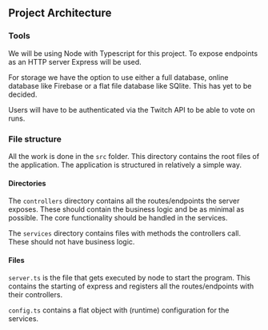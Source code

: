 ## Project Architecture

### Tools

We will be using Node with Typescript for this project. To expose endpoints as an HTTP server Express will be used.

For storage we have the option to use either a full database, online database like Firebase or a flat file database like SQlite. This has yet to be decided.

Users will have to be authenticated via the Twitch API to be able to vote on runs.

### File structure

All the work is done in the `src` folder. This directory contains the root files of the application. The application is structured in relatively a simple way.

#### Directories

The `controllers` directory contains all the routes/endpoints the server exposes. These should contain the business logic and be as minimal as possible. The core functionality should be handled in the services.

The `services` directory contains files with methods the controllers call. These should not have business logic.

#### Files

`server.ts` is the file that gets executed by node to start the program. This contains the starting of express and registers all the routes/endpoints with their controllers.

`config.ts` contains a flat object with (runtime) configuration for the services.
